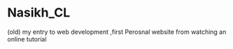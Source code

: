 # Nasikh_CL
(old)
my entry to web development ,first Perosnal website from watching an online tutorial
